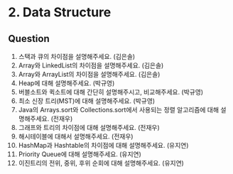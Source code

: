 # 2. Data Structure
## Question

1. 스택과 큐의 차이점을 설명해주세요. (김은솔)
2. Array와 LinkedList의 차이점을 설명해주세요. (김은솔)
3. Array와 ArrayList의 차이점을 설명해주세요. (김은솔)
4. Heap에 대해 설명해주세요. (박규영)
5. 버블소트와 퀵소트에 대해 간단히 설명해주시고, 비교해주세요. (박규영)
6. 최소 신장 트리(MST)에 대해 설명해주세요. (박규영)
7. Java의 Arrays.sort와 Collections.sort에서 사용되는 정렬 알고리즘에 대해 설명해주세요. (전재우)
8. 그래프와 트리의 차이점에 대해 설명해주세요. (전재우)
9. 해시테이블에 대해서 설명해주세요. (전재우)
10. HashMap과 Hashtable의 차이점에 대해 설명해주세요. (유지연)
11. Priority Queue에 대해 설명해주세요. (유지연)
12. 이진트리의 전위, 중위, 후위 순회에 대해 설명해주세요. (유지연)
